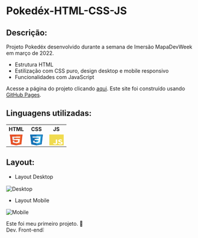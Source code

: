 # Pokedéx-HTML-CSS-JS

<h2> Descrição: </h2>

Projeto Pokedéx desenvolvido durante a semana de Imersão MapaDevWeek em março de 2022.

- Estrutura HTML
- Estilização com CSS puro, design desktop e mobile responsivo
- Funcionalidades com JavaScript

Acesse a página do projeto clicando [aqui](https://julianasinnott.github.io/Pokedex/). Este site foi construído usando [GitHub Pages](https://pages.github.com/).

<h2> Linguagens utilizadas: </h2>

<table>
<tr>
  <th> HTML </th>
  <th> CSS </th>
  <th> JS </th>
</tr>
<tr>
  <td> <img align="center" alt="HTML" height="30" width="40" src="https://raw.githubusercontent.com/devicons/devicon/master/icons/html5/html5-original.svg"> </td>
  <td> <img align="center" alt="CSS" height="30" width="40" src="https://raw.githubusercontent.com/devicons/devicon/master/icons/css3/css3-original.svg"> </td>
  <td>  <img align="center" alt="Js" height="30" width="40" src="https://raw.githubusercontent.com/devicons/devicon/master/icons/javascript/javascript-plain.svg" </td>
</tr>
</table>

<h2> Layout: </h2>

- Layout Desktop
<img align="center" alt="Desktop" height="350" width="350" src="https://user-images.githubusercontent.com/100887684/158921453-cc0570b8-8d90-4773-9bae-b32ae39ccfb4.PNG">

- Layout Mobile
<img align="center" alt="Mobile" height="350" width="150" src="https://user-images.githubusercontent.com/100887684/158921542-2d307600-012a-4a5a-b8f6-391bd7b05f9c.PNG">


Este foi meu primeiro projeto. 💛 <br>
Dev. Front-end❕

